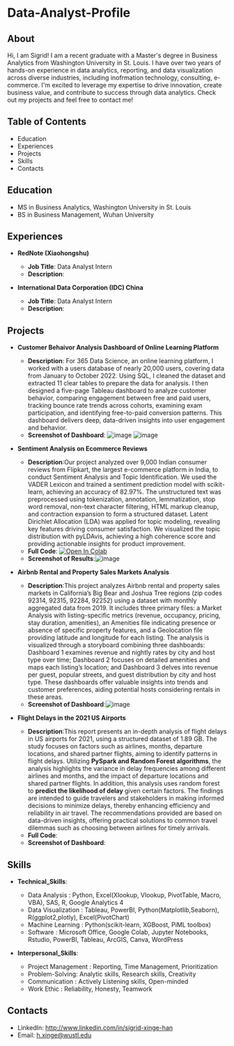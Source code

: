 # Data-Analyst-Profile

## About
Hi, I am Sigrid! I am a recent graduate with a Master's degree in Business Analytics from Washington University in St. Louis. I have over two years of hands-on experience in data analytics, reporting, and data visualization across diverse industries, including inofrmation technology, consulting, e-commerce. I'm excited to leverage my expertise to drive innovation, create business value, and contribute to success through data analytics.
Check out my projects and feel free to contact me!

## Table of Contents
* Education
* Experiences
* Projects
* Skills
* Contacts

## Education
* MS in Business Analytics, Washington University in St. Louis
* BS in Business Management, Wuhan University

## Experiences
* __RedNote (Xiaohongshu)__
  * __Job Title__: Data Analyst Intern
  * __Description__:
    
* __International Data Corporation (IDC) China__
  * __Job Title__: Data Analyst Intern
  * __Description__:

## Projects
* __Customer Behaivor Analysis Dashboard of Online Learning Platform__
  * __Description__: For 365 Data Science, an online learning platform, I worked with a users database of nearly 20,000 users, covering data from January to October 2022. Using SQL, I cleaned the dataset and extracted 11 clear tables to prepare the data for analysis. I then designed a five-page Tableau dashboard to analyze customer behavior, comparing engagement between free and paid users, tracking bounce rate trends across cohorts, examining exam participation, and identifying free-to-paid conversion patterns. This dashboard delivers deep, data-driven insights into user engagement and behavior.
  * __Screenshot of Dashboard__: ![image](https://github.com/user-attachments/assets/d1a2e796-6bdd-46b4-8c49-4b1ab8e7f324)
    ![image](https://github.com/user-attachments/assets/fd493a8e-fa46-4821-a0b5-a09016f5bb1b)

* __Sentiment Analysis on Ecommerce Reviews__
  * __Description__:Our project analyzed over 9,000 Indian consumer reviews from Flipkart, the largest e-commerce platform in India, to conduct Sentiment Analysis and Topic Identification. We used the VADER Lexicon and trained a sentiment prediction model with scikit-learn, achieving an accuracy of 82.97%. The unstructured text was preprocessed using tokenization, annotation, lemmatization, stop word removal, non-text character filtering, HTML markup cleanup, and contraction expansion to form a structured dataset. Latent Dirichlet Allocation (LDA) was applied for topic modeling, revealing key features driving consumer satisfaction. We visualized the topic distribution with pyLDAvis, achieving a high coherence score and providing actionable insights for product improvement.
  * __Full Code__: [![Open In Colab](https://colab.research.google.com/assets/colab-badge.svg)](https://colab.research.google.com/github/SigridHan/Data-Analyst-Profile/blob/main/%5BText_Mining%5D_Final_Project.ipynb)
  * __Screenshot of Results__:![image](https://github.com/user-attachments/assets/f0dcb996-2e39-4a73-8b8c-e87685e34dd3)

* __Airbnb Rental and Property Sales Markets Analysis__
  * __Description__:This project analyzes Airbnb rental and property sales markets in California’s Big Bear and Joshua Tree regions (zip codes 92314, 92315, 92284, 92252) using a dataset with monthly aggregated data from 2019. It includes three primary files: a Market Analysis with listing-specific metrics (revenue, occupancy, pricing, stay duration, amenities), an Amenities file indicating presence or absence of specific property features, and a Geolocation file providing latitude and longitude for each listing. The analysis is visualized through a storyboard combining three dashboards: Dashboard 1 examines revenue and nightly rates by city and host type over time; Dashboard 2 focuses on detailed amenities and maps each listing’s location; and Dashboard 3 delves into revenue per guest, popular streets, and guest distribution by city and host type. These dashboards offer valuable insights into trends and customer preferences, aiding potential hosts considering rentals in these areas.
  * __Screenshot of Dashboard__:![image](https://github.com/user-attachments/assets/161a28fe-1e2e-4282-b0c6-e6e6c4829bb9)

* __Flight Delays in the 2021 US Airports__
  * __Description__:This report presents an in-depth analysis of flight delays in US airports for 2021, using a structured dataset of 1.89 GB. The study focuses on factors such as airlines, months, departure locations, and shared partner flights, aiming to identify patterns in flight delays. Utilizing __PySpark and Random Forest algorithms__, the analysis highlights the variance in delay frequencies among different airlines and months, and the impact of departure locations and shared partner flights. In addition, this analysis uses random forest to __predict the likelihood of delay__ given certain factors. The findings are intended to guide travelers and stakeholders in making informed decisions to minimize delays, thereby enhancing efficiency and reliability in air travel. The recommendations provided are based on data-driven insights, offering practical solutions to common travel dilemmas such as choosing between airlines for timely arrivals.
  * __Full Code__:
  * __Screenshot of Dashboard__:

## Skills
* __Technical_Skills__:
  * Data Analysis : Python, Excel(Xlookup, Vlookup, PivotTable, Macro, VBA), SAS, R, Google Analytics 4
  * Data Visualization : Tableau, PowerBI, Python(Matplotlib,Seaborn), R(ggplot2,plotly), Excel(PivotChart)
  * Machine Learning : Python(scikit-learn, XGBoost, PiML toolbox)
  * Software : Microsoft Office, Google Colab, Jupyter Notebooks, Rstudio, PowerBI, Tableau, ArcGIS, Canva, WordPress

* __Interpersonal_Skills__:
  * Project Management : Reporting, Time Management, Prioritization
  * Problem-Solving: Analytic skills, Research skills, Creativity
  * Communication : Actively Listening skills, Open-minded
  * Work Ethic : Reliability, Honesty, Teamwork

## Contacts
* LinkedIn: http://www.linkedin.com/in/sigrid-xinge-han
* Email: h.xinge@wustl.edu
    
